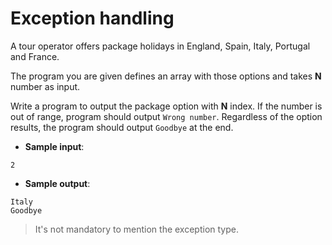 # Exception handling

A tour operator offers package holidays in England, Spain, Italy, Portugal and France.

The program you are given defines an array with those options and takes **N** number as input.

Write a program to output the package option with **N** index. If the number is out of range, program should output `Wrong number`. Regardless of the option results, the program should output `Goodbye` at the end.

- **Sample input**:  
```
2
```

- **Sample output**:  
```
Italy
Goodbye
```

>It's not mandatory to mention the exception type.
